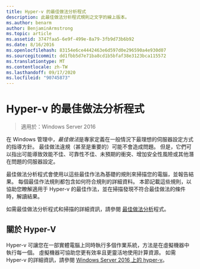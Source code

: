 ```yaml
---
title: Hyper-v 的最佳做法分析程式
description: 此最佳做法分析程式規則之文字的線上版本。
ms.author: benarm
author: BenjaminArmstrong
ms.topic: article
ms.assetid: 3747faa5-6e9f-499e-8a79-3fb9d73b6b92
ms.date: 8/16/2016
ms.openlocfilehash: 83154e6ce4442463e6d597d0e296590a4e930d07
ms.sourcegitcommit: dd1fbb5d7e71ba8cd1b5bfaf38e3123bca115572
ms.translationtype: MT
ms.contentlocale: zh-TW
ms.lasthandoff: 09/17/2020
ms.locfileid: "90745873"
---
```

# <a name="best-practices-analyzer-for-hyper-v"></a>Hyper-v 的最佳做法分析程式

>適用於：Windows Server 2016

在 Windows 管理中，*最佳做法*是專家定義在一般情況下最理想的伺服器設定方式的指導方針。 最佳做法違規（甚至是重要的）可能不會造成問題。 但是，它們可以指出可能導致效能不佳、可靠性不佳、未預期的衝突、增加安全性風險或其他潛在問題的伺服器設定。

最佳做法分析程式會使用以這些最佳作法為基礎的規則來掃描您的電腦，並報告結果。 每個最佳作法規則都包含如何符合規則的詳細資料。 本節記載這些規則，以協助您瞭解適用于 Hyper-v 的最佳作法，並在掃描發現不符合最佳做法的條件時，解讀結果。

如需最佳做法分析程式和掃描的詳細資訊，請參閱 [最佳做法分析](https://go.microsoft.com/fwlink/?LinkId=122786)程式。

## <a name="about-hyper-v"></a>關於 Hyper-V
Hyper-v 可讓您在一部實體電腦上同時執行多個作業系統，方法是在虛擬機器中執行每一個。 虛擬機器可協助您更有效率且更靈活地使用計算資源。 如需 Hyper-v 的詳細資訊，請參閱 [Windows Server 2016 上的 hyper-v](../Hyper-V-on-Windows-Server.md)。



